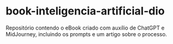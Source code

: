 # book-inteligencia-artificial-dio
Repositório contendo o eBook criado com auxílio de ChatGPT e MidJourney, incluindo os prompts e um artigo sobre o processo.
